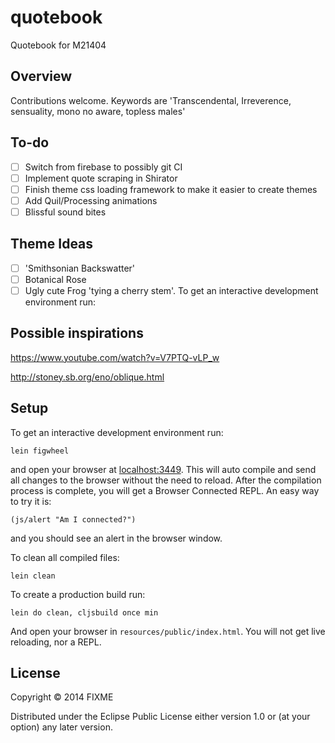 # quotebook

Quotebook for M21404

## Overview

Contributions welcome. Keywords are 'Transcendental, Irreverence, sensuality, mono no aware, topless males'

## To-do

- [ ] Switch from firebase to possibly git CI 
- [ ] Implement quote scraping in Shirator
- [ ] Finish theme css loading framework to make it easier to create themes
- [ ] Add Quil/Processing animations
- [ ] Blissful sound bites

## Theme Ideas

- [ ] 'Smithsonian Backswatter'
- [ ] Botanical Rose
- [ ] Ugly cute Frog 'tying a cherry stem'.
To get an interactive development environment run:

## Possible inspirations

https://www.youtube.com/watch?v=V7PTQ-vLP_w

http://stoney.sb.org/eno/oblique.html

## Setup

To get an interactive development environment run:


    lein figwheel

and open your browser at [localhost:3449](http://localhost:3449/).
This will auto compile and send all changes to the browser without the
need to reload. After the compilation process is complete, you will
get a Browser Connected REPL. An easy way to try it is:

    (js/alert "Am I connected?")

and you should see an alert in the browser window.

To clean all compiled files:

    lein clean

To create a production build run:

    lein do clean, cljsbuild once min

And open your browser in `resources/public/index.html`. You will not
get live reloading, nor a REPL. 

## License

Copyright © 2014 FIXME

Distributed under the Eclipse Public License either version 1.0 or (at your option) any later version.
